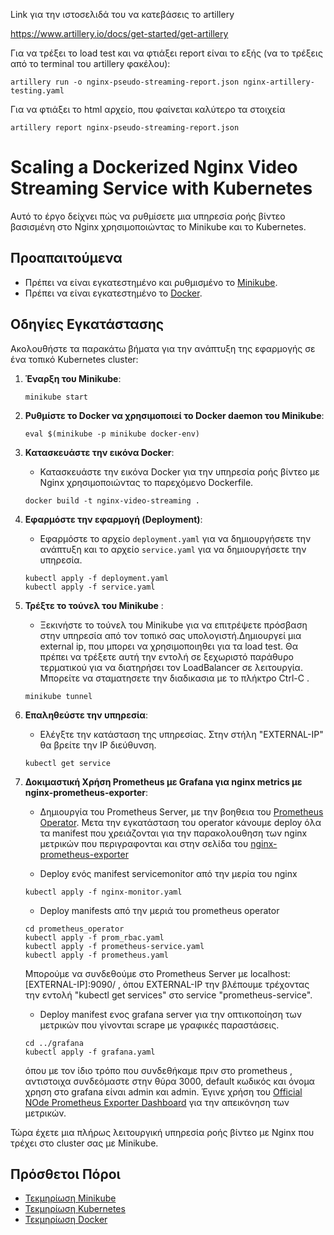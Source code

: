 Link για την ιστοσελιδά του να κατεβάσεις το artillery

https://www.artillery.io/docs/get-started/get-artillery

Για να τρέξει το load test και να φτιάξει report είναι το εξής (να το τρέξεις από το terminal του artillery φακέλου):

```shell
artillery run -o nginx-pseudo-streaming-report.json nginx-artillery-testing.yaml
```
Για να φτιάξει το html αρχείο, που φαίνεται καλύτερο τα στοιχεία

```shell
artillery report nginx-pseudo-streaming-report.json 
```

# Scaling a Dockerized Nginx Video Streaming Service with Kubernetes

Αυτό το έργο δείχνει πώς να ρυθμίσετε μια υπηρεσία ροής βίντεο βασισμένη στο Nginx χρησιμοποιώντας το Minikube και το Kubernetes.

## Προαπαιτούμενα

- Πρέπει να είναι εγκατεστημένο και ρυθμισμένο το [Minikube](https://minikube.sigs.k8s.io/docs/start/).
- Πρέπει να είναι εγκατεστημένο το [Docker](https://docs.docker.com/get-docker/).

## Οδηγίες Εγκατάστασης

Ακολουθήστε τα παρακάτω βήματα για την ανάπτυξη της εφαρμογής σε ένα τοπικό Κubernetes cluster:

1. **Έναρξη του Minikube**:
    ```shell
    minikube start
    ```

2. **Ρυθμίστε το Docker να χρησιμοποιεί το Docker daemon του Minikube**:
    ```shell
    eval $(minikube -p minikube docker-env)
    ```

3. **Κατασκευάστε την εικόνα Docker**:
    - Κατασκευάστε την εικόνα Docker για την υπηρεσία ροής βίντεο με Nginx χρησιμοποιώντας το παρεχόμενο Dockerfile.
    ```shell
    docker build -t nginx-video-streaming .
    ```

4. **Εφαρμόστε την εφαρμογή (Deployment)**:
    - Εφαρμόστε το αρχείο `deployment.yaml` για να δημιουργήσετε την ανάπτυξη και το αρχείο `service.yaml` για να δημιουργήσετε την υπηρεσία.
    ```shell
    kubectl apply -f deployment.yaml
    kubectl apply -f service.yaml
    ```

5. **Τρέξτε το τούνελ του Minikube** :
    - Ξεκινήστε το τούνελ του Minikube για να επιτρέψετε πρόσβαση στην υπηρεσία από τον τοπικό σας υπολογιστή.Δημιουργεί μια external ip, που μπορει να χρησιμοποιηθει για τα load test. Θα πρέπει να τρέξετε αυτή την εντολή σε ξεχωριστό παράθυρο τερματικού για να διατηρήσει τον LoadBalancer σε λειτουργία. Μπορείτε να σταματησετε την διαδικασια με το πλήκτρο Ctrl-C .
    ```shell
    minikube tunnel
    ```

6. **Επαληθεύστε την υπηρεσία**:
    - Ελέγξτε την κατάσταση της υπηρεσίας. Στην στήλη "EXTERNAL-IP" θα βρείτε την IP διεύθυνση.
    ```shell
    kubectl get service
    ```

7. **Δοκιμαστική Χρήση Prometheus με Grafana για nginx metrics με nginx-prometheus-exporter**:
    - Δημιουργία του Prometheus Server, με την βοηθεια του [Prometheus Operator](https://github.com/prometheus-operator/prometheus-operator/blob/main/Documentation/user-guides/getting-started.md). Μετα την εγκατάσταση του operator κάνουμε deploy όλα τα manifest που χρειάζονται για την παρακολουθηση των nginx μετρικών που περιγραφονται και στην σελίδα του [nginx-prometheus-exporter](https://github.com/nginxinc/nginx-prometheus-exporter)
    
    - Deploy ενός manifest servicemonitor από την μερία του nginx 

    ```shell
    kubectl apply -f nginx-monitor.yaml
    ```
    - Deploy manifests από την μεριά του prometheus operator

    ```shell
    cd prometheus_operator
    kubectl apply -f prom_rbac.yaml
    kubectl apply -f prometheus-service.yaml
    kubectl apply -f prometheus.yaml
    ```
    Μπορούμε να συνδεθούμε στο Prometheus Server με localhost:[EXTERNAL-IP]:9090/ , όπου EXTERNAL-IP την βλέπουμε τρέχοντας την εντολή "kubectl get services" στο service "prometheus-service".

    - Deploy manifest ενος grafana server για την οπτικοποίηση των μετρικών που γίνονται scrape με γραφικές παραστάσεις. 

    ```shell
    cd ../grafana
    kubectl apply -f grafana.yaml
    ```
    όπου με τον ίδιο τρόπο που συνδεθήκαμε πριν στο prometheus , αντιστοιχα συνδεόμαστε στην θύρα 3000, default κωδικός και όνομα χρηση στο grafana είναι admin και admin. Έγινε χρήση του [Official NOde Prometheus Exporter Dashboard](https://grafana.com/grafana/dashboards/12708-nginx/) για την απεικόνηση των μετρικών. 


Τώρα έχετε μια πλήρως λειτουργική υπηρεσία ροής βίντεο με Nginx που τρέχει στο cluster σας με Minikube.

## Πρόσθετοι Πόροι

- [Τεκμηρίωση Minikube](https://minikube.sigs.k8s.io/docs/)
- [Τεκμηρίωση Kubernetes](https://kubernetes.io/docs/)
- [Τεκμηρίωση Docker](https://docs.docker.com/)

